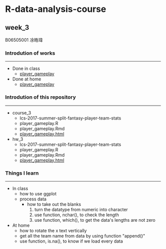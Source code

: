 # R-data-analysis-course

## week_3
B06505001 凃皓瑋

### Introdution of works
---
- Done in class
  - [player_gameplay](https://teric1024.github.io/107-1-R-data-analysis-course/week_3/Course_3/player_gameplay.html)
- Done at home
  - [player_gameplay](https://teric1024.github.io/107-1-R-data-analysis-course/week_3/hw_3/player_gameplay.html)

### Introdution of this repository
---
- course_3
    - lcs-2017-summer-split-fantasy-player-team-stats
    - player_gameplay.R
    - player_gameplay.Rmd
    - [player_gameplay.html](https://teric1024.github.io/107-1-R-data-analysis-course/week_3/Course_3/player_gameplay.html)
- hw_3
    - lcs-2017-summer-split-fantasy-player-team-stats
    - player_gameplay.R
    - player_gameplay.Rmd
    - [player_gameplay.html](https://teric1024.github.io/107-1-R-data-analysis-course/week_3/hw_3/player_gameplay.html)
### Things I learn
---
- In class
    - how to use ggplot
    - process data
        - how to take out the blanks
            1. turn the datatype from numeric into character
            2. use function, nchar(), to check the length
            3. use function, which(), to get the data's lengths are not zero
- At home
    - how to rotate the x text vertically
    - get all the team name from data by using function "append()"
    - use function, is.na(), to know if we load every data


